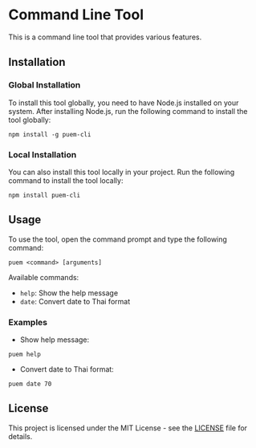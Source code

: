 # Command Line Tool

This is a command line tool that provides various features.

## Installation

### Global Installation

To install this tool globally, you need to have Node.js installed on your system. After installing Node.js, run the following command to install the tool globally:

```
npm install -g puem-cli
```

### Local Installation

You can also install this tool locally in your project. Run the following command to install the tool locally:

```
npm install puem-cli
```

## Usage

To use the tool, open the command prompt and type the following command:

```
puem <command> [arguments]
```

Available commands:

- `help`: Show the help message
- `date`: Convert date to Thai format

### Examples

- Show help message:

```
puem help
```

- Convert date to Thai format:

```
puem date 70
```

## License

This project is licensed under the MIT License - see the [LICENSE](LICENSE) file for details.